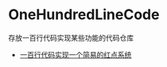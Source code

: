 # OneHundredLineCode
存放一百行代码实现某些功能的代码仓库

- [一百行代码实现一个简易的红点系统](https://simalaoshi.github.io/2022/06/10/%E4%B8%80%E7%99%BE%E8%A1%8C%E4%BB%A3%E7%A0%81%E5%AE%9E%E7%8E%B0%E4%B8%80%E4%B8%AA%E7%AE%80%E6%98%93%E7%9A%84%E7%BA%A2%E7%82%B9%E7%B3%BB%E7%BB%9F/)

